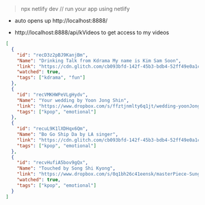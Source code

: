 > npx netlify dev
> // run your app using netlify

- auto opens up http://localhost:8888/

- http://localhost:8888/api/kVideos
  to get access to my videos

```json
[
  {
    "id": "recD3z2pBJ9KanjBm",
    "Name": "Drinking Talk from Kdrama My name is Kim Sam Soon",
    "link": "https://cdn.glitch.com/cb093bfd-142f-45b3-bdb4-52ff49e0a1c2%2Fsamsoon-drink.mp4?v=1625736560174",
    "watched": true,
    "tags": ["kdrama", "fun"]
  },
  {
    "id": "recVMKHWPeVLgHydv",
    "Name": "Your wedding by Yoon Jong Shin",
    "link": "https://www.dropbox.com/s/ffztjnmlty6q1jt/wedding-yoonJongShin.mp4?dl=0",
    "tags": ["kpop", "emotional"]
  },
  {
    "id": "recuL9K1lXDHqx6Qm",
    "Name": "Bo Go Ship Da by LA singer",
    "link": "https://cdn.glitch.com/cb093bfd-142f-45b3-bdb4-52ff49e0a1c2%2Fbogo.mp4?v=1624090763406",
    "tags": ["kpop", "emotional"]
  },
  {
    "id": "recvHufiA5bov9gQx",
    "Name": "Touched by Song Shi Kyong",
    "link": "https://www.dropbox.com/s/0q1bh26c41eensk/masterPiece-SungSiKyung.mp4?dl=0",
    "watched": true,
    "tags": ["kpop", "emotional"]
  }
]
```
